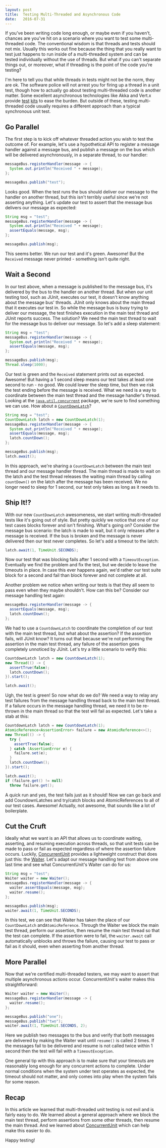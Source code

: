 ```yaml
---
layout: post
title:  Testing Multi-Threaded and Asynchronous Code
date:   2016-07-31
---
```


If you've been writing code long enough, or maybe even if you haven't, chances are you've hit on a scenario where you want to test some multi-threaded code. The conventional wisdom is that threads and tests should not mix. Usually this works out fine because the thing that you really want to test just happens to run inside of a multi-threaded system and can be tested individually without the use of threads. But what if you can't separate things out, or moreover, what if threading is the point of the code you're testing?

I'm here to tell you that while threads in tests might not be the norm, they are ok. The software police will not arrest you for firing up a thread in a unit test, though how to actually go about testing multi-threaded code is another matter. Some excellent asynchronous technologies like Akka and Vert.x provide [test][akka-testing] [kits][vertx-testing] to ease the burden. But outside of these, testing multi-threaded code usually requires a different approach than a typical synchronous unit test.

## Go Parallel

The first step is to kick off whatever threaded action you wish to test the outcome of. For example, let's use a hypothetical API to register a message handler against a message bus, and publish a message on the bus which will be delivered asynchronously, in a separate thread, to our handler:

```java
messageBus.registerHandler(message -> {
  System.out.println("Received " + message);
};

messageBus.publish("test");
```

Looks good. When the test runs the bus should deliver our message to the handler on another thread, but this isn't terribly useful since we're not asserting anything. Let's update our test to assert that the message bus delivers our message as expected:

```java
String msg = "test";
messageBus.registerHandler(message -> {
  System.out.println("Received " + message);
  assertEquals(message, msg);
};

messageBus.publish(msg);
```

This seems better. We run our test and it's green. Awesome! But the `Received` message never printed - something isn't quite right.

## Wait a Second

In our test above, when a message is published to the message bus, it's delivered by the bus to the handler on another thread. But when our unit testing tool, such as JUnit, executes our test, it doesn't know anything about the message bus' threads. JUnit only knows about the main thread that it executes our test in. So while the message bus is busy trying to deliver our message, the test finishes execution in the main test thread and JUnit reports success. The solution? We need the main test thread to wait for the message bus to deliver our message. So let's add a sleep statement:

```java
String msg = "test";
messageBus.registerHandler(message -> {
  System.out.println("Received " + message);
  assertEquals(message, msg);
};

messageBus.publish(msg);
Thread.sleep(1000);
```

Our test is green and the `Received` statement prints out as expected. Awesome! But having a 1 second sleep means our test takes at least one second to run - no good. We could lower the sleep time, but then we risk the test ending before the message is received. What we need is a way to coordinate between the main test thread and the message handler's thread. Looking at the [`java.util.concurrent`][java-util-concurrent] package, we're sure to find something we can use. How about a [`CountDownLatch`][CountDownLatch]?

```java
String msg = "test";
CountDownLatch latch = new CountDownLatch(1);
messageBus.registerHandler(message -> {
  System.out.println("Received " + message);
  assertEquals(message, msg);
  latch.countDown();
};

messageBus.publish(msg);
latch.await();
```

In this approach, we're sharing a `CountDownLatch` between the main test thread and our message handler thread. The main thread is made to wait on the latch and the test thread releases the waiting main thread by calling `countDown()` on the latch after the message has been received. We no longer need to sleep for 1 second, our test only takes as long as it needs to.

## Ship It!?

With our new `CountDownLatch` awesomeness, we start writing multi-threaded tests like it's going out of style. But pretty quickly we notice that one of our test cases blocks forever and isn't finishing. What's going on? Consider the message bus scenario: the latch is made to wait, but it only releases after a message is received. If the bus is broken and the message is never delivered then our test never completes. So let's add a timeout to the latch:

```java
latch.await(1, TimeUnit.SECONDS);
```

Now our test that was blocking fails after 1 second with a `TimeoutException`. Eventually we find the problem and fix the test, but we decide to leave the timeouts in place. In case this ever happens again, we'd rather our test suite block for a second and fail than block forever and not complete at all.

Another problem we notice when writing our tests is that they all seem to pass even when they maybe shouldn't. How can this be? Consider our message handling test again:

```java
messageBus.registerHandler(message -> {
  assertEquals(message, msg);
  latch.countDown();
};
```

We had to use a `CountdownLatch` to coordinate the completion of our test with the main test thread, but what about the assertion? If the assertion fails, will JUnit know? It turns out that because we're not performing the assertion in the main test thread, any failure of the assertion goes completely unnoticed by JUnit. Let's try a little scenario to verify this:

```java
CountdownLatch latch = new CountdownLatch(1);
new Thread(() -> {
  assertTrue(false);
  latch.countDown();
}).start();

latch.await();
```

Ugh, the test is green! So now what do we do? We need a way to relay any test failures from the message handling thread back to the main test thread. If a failure occurs in the message handling thread, we need it to be re-thrown in the main thread so that the test will fail as expected. Let's take a stab at this:

```java
CountdownLatch latch = new CountdownLatch(1);
AtomicReference<AssertionError> failure = new AtomicReference<>();
new Thread(() -> {
  try {
    assertTrue(false);
  } catch (AssertionError e) {
    failure.set(e);
  }
  latch.countDown();
}).start();

latch.await();
if (failure.get() != null)
  throw failure.get();
```

A quick run and yes, the test fails just as it should! Now we can go back and add CoundownLatches and try/catch blocks and AtomicReferences to all of our test cases. Awesome! Actually, not awesome, that sounds like a lot of boilerplate.

## Cut the Cruft

Ideally what we want is an API that allows us to coordinate waiting, asserting, and resuming execution across threads, so that unit tests can be made to pass or fail as expected regardless of where the assertion failure occurs. Luckily, [ConcurrentUnit] provides a lightweight construct that does just this: the [Waiter]. Let's adapt our message handling test from above one last time and see what ConcurrentUnit's Waiter can do for us:

```java
String msg = "test";
Waiter waiter = new Waiter();
messageBus.registerHandler(message -> {
  waiter.assertEquals(message, msg);
  waiter.resume();
};

messageBus.publish(msg);
waiter.await(1, TimeUnit.SECONDS);
```

In this test, we can see that Waiter has taken the place of our `CountDownLatch` and`AtomicReference`. Through the Waiter we block the main test thread, perform our assertion, then resume the main test thread so that the test can complete. If the assertion were to fail, the `waiter.await` call automatically unblocks and throws the failure, causing our test to pass or fail as it should, even when asserting from another thread.

## More Parallel

Now that we're certified multi-threaded testers, we may want to assert that multiple asynchronous actions occur. ConcurrentUnit's waiter makes this straightforward:

```java
Waiter waiter = new Waiter();
messageBus.registerHandler(message -> {
  waiter.resume();
};

messageBus.publish("one");
messageBus.publish("two");
waiter.await(1, TimeUnit.SECONDS, 2);
```

Here we publish two messages to the bus and verify that both messages are delivered by making the Waiter wait until `resume()` is called 2 times. If the messages fail to be delivered and resume is not called twice within 1 second then the test will fail with a `TimeoutException`.

One general tip with this approach is to make sure that your timeouts are reasonably long enough for any concurrent actions to complete. Under normal conditions when the system under test operates as expected, the timeout should not matter, and only comes into play when the system fails for some reason.

## Recap

In this article we learned that multi-threaded unit testing is not evil and is fairly easy to do. We learned about a general approach where we block the main test thread, perform assertions from some other threads, then resume the main thread. And we learned about [ConcurrentUnit] which can help make this easier to do.

Happy testing!

[akka]: http://akka.io/
[netty]: http://netty.io/
[concurrentunit]: https://github.com/jhalterman/concurrentunit
[vertx-testing]: http://vertx.io/docs/vertx-unit/java/
[akka-testing]: http://doc.akka.io/docs/akka/current/scala/testing.html
[waiter]: http://jodah.net/concurrentunit/javadoc/net/jodah/concurrentunit/Waiter.html
[java-util-concurrent]: https://docs.oracle.com/javase/8/docs/api/java/util/concurrent/package-summary.html
[CountDownLatch]: https://docs.oracle.com/javase/8/docs/api/java/util/concurrent/CountDownLatch.html
[await]: http://jodah.net/concurrentunit/javadoc/net/jodah/concurrentunit/Waiter.html#await-long-java.util.concurrent.TimeUnit-
[resume]: http://jodah.net/concurrentunit/javadoc/net/jodah/concurrentunit/Waiter.html#resume--